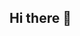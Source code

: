 ## Hi there 👋

<!--
**kingluminance/kingluminance** is a ✨ _special_ ✨ repository because its `README.md` (this file) appears on your GitHub profile.


![](https://raw.githubusercontent.com/kingluminance/kingluminance/main/profile-3d-contrib/profile-gitblock.svg)
